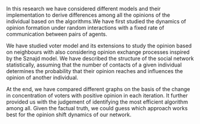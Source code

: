 In this research we have considered different models and their implementation to 
derive differences among all the opinions of the individual based on the 
algorithms.We have first studied the dynamics of opinion formation under random 
interactions with a fixed rate of communication between pairs of agents.

We have studied voter model and its extensions to study the opinion based on neighbours with 
also considering opinion exchange processes inspired by the Sznajd model. We have 
described the structure of the social network statistically, assuming that the number of 
contacts of a given individual determines the probability that their opinion reaches 
and influences the opinion of another individual.

At the end, we have compared different graphs on the basis of the change in 
concentration of voters with positive opinion in each iteration. It further provided us 
with the judgement of identifying the most efficient algorithm among all.
Given the factual truth, we could guess which approach works best for the opinion 
shift dynamics of our network.
